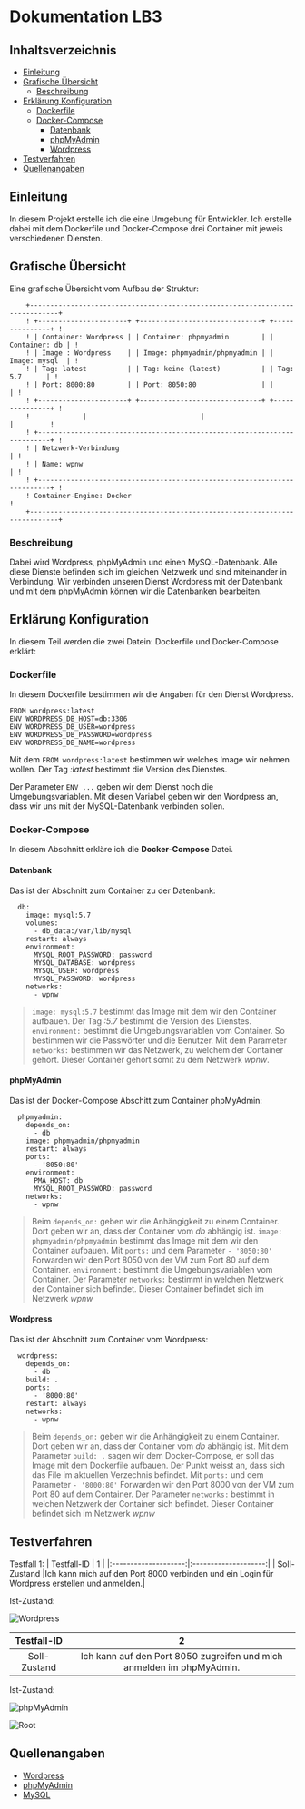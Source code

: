 # Dokumentation LB3
## Inhaltsverzeichnis
- [Einleitung](#Einleitung)
- [Grafische Übersicht](#gu)
    - [Beschreibung](#Beschreibung)
- [Erklärung Konfiguration](#ec)
    - [Dockerfile](#Dockerfile)
    - [Docker-Compose](#Docker-Compose)
        - [Datenbank](#Datenbank)
        - [phpMyAdmin](#phpMyAdmin)
        - [Wordpress](#Wordpress)
- [Testverfahren](#Testverfahren)
- [Quellenangaben](#Quellenangaben)

## Einleitung

In diesem Projekt erstelle ich die eine Umgebung für Entwickler. Ich erstelle dabei mit dem Dockerfile und Docker-Compose drei Container mit jeweis verschiedenen Diensten.

## Grafische Übersicht <a name="gu"></a>

Eine grafische Übersicht vom Aufbau der Struktur:
```
    +-----------------------------------------------------------------------------+
    ! +----------------------+ +------------------------------+ +---------------+ !       
    ! | Container: Wordpress | | Container: phpmyadmin        | | Container: db | !
    ! | Image : Wordpress    | | Image: phpmyadmin/phpmyadmin | | Image: mysql  | !
    ! | Tag: latest          | | Tag: keine (latest)          | | Tag: 5.7      | !
    ! | Port: 8000:80        | | Port: 8050:80                | |               | !
    ! +----------------------+ +------------------------------+ +---------------+ !
    !             |                            |                        |         !
    ! +-------------------------------------------------------------------------+ !
    ! | Netzwerk-Verbindung                                                     | !
    ! | Name: wpnw                                                              | !
    ! +-------------------------------------------------------------------------+ !
    ! Container-Engine: Docker                                                    !	
    +-----------------------------------------------------------------------------+
```


### Beschreibung
Dabei wird Wordpress, phpMyAdmin und einen MySQL-Datenbank. Alle diese Dienste befinden sich im gleichen Netzwerk und sind miteinander in Verbindung.
Wir verbinden unseren Dienst Wordpress mit der Datenbank und mit dem phpMyAdmin können wir die Datenbanken bearbeiten.

## Erklärung Konfiguration <a name="ec"></a>
In diesem Teil werden die zwei Datein: Dockerfile und Docker-Compose erklärt:

### Dockerfile
In diesem Dockerfile bestimmen wir die Angaben für den Dienst Wordpress.
```
FROM wordpress:latest
ENV WORDPRESS_DB_HOST=db:3306
ENV WORDPRESS_DB_USER=wordpress
ENV WORDPRESS_DB_PASSWORD=wordpress
ENV WORDPRESS_DB_NAME=wordpress
```
Mit dem `FROM wordpress:latest` bestimmen wir welches Image wir nehmen wollen. Der Tag *:latest* bestimmt die Version des Dienstes.

Der Parameter `ENV ...` geben wir dem Dienst noch die Umgebungsvariablen. Mit diesen Variabel geben wir den Wordpress an, dass wir uns mit der MySQL-Datenbank verbinden sollen.

### Docker-Compose
In diesem Abschnitt erkläre ich die **Docker-Compose** Datei.

#### Datenbank
Das ist der Abschnitt zum Container zu der Datenbank:
```
  db:
    image: mysql:5.7
    volumes:
      - db_data:/var/lib/mysql
    restart: always
    environment:
      MYSQL_ROOT_PASSWORD: password
      MYSQL_DATABASE: wordpress
      MYSQL_USER: wordpress
      MYSQL_PASSWORD: wordpress
    networks:
      - wpnw
```
> `image: mysql:5.7` bestimmt das Image mit dem wir den Container aufbauen. Der Tag *:5.7* bestimmt die Version des Dienstes.
> `environment:` bestimmt die Umgebungsvariablen vom Container. So bestimmen wir die Passwörter und die Benutzer.
> Mit dem Parameter `networks:` bestimmen wir das Netzwerk, zu welchem der Container gehört. Dieser Container gehört somit zu dem Netzwerk *wpnw*.

#### phpMyAdmin
Das ist der Docker-Compose Abschitt zum Container phpMyAdmin:
```
  phpmyadmin:
    depends_on:
      - db
    image: phpmyadmin/phpmyadmin
    restart: always
    ports:
      - '8050:80'
    environment:
      PMA_HOST: db
      MYSQL_ROOT_PASSWORD: password
    networks:
      - wpnw
```
> Beim `depends_on:` geben wir die Anhängigkeit zu einem Container. Dort geben wir an, dass der Container vom *db* abhängig ist.
> `image: phpmyadmin/phpmyadmin` bestimmt das Image mit dem wir den Container aufbauen.
> Mit `ports:` und dem Parameter `- '8050:80'` Forwarden wir den Port 8050 von der VM zum Port 80 auf dem Container.
> `environment:` bestimmt die Umgebungsvariablen vom Container.
> Der Parameter `networks:` bestimmt in welchen Netzwerk der Container sich befindet. Dieser Container befindet sich im Netzwerk *wpnw*

#### Wordpress
Das ist der Abschnitt zum Container vom Wordpress:
```
  wordpress:
    depends_on:
      - db
    build: .
    ports:
      - '8000:80'
    restart: always
    networks:
      - wpnw
```
> Beim `depends_on:` geben wir die Anhängigkeit zu einem Container. Dort geben wir an, dass der Container vom *db* abhängig ist.
> Mit dem Parameter `build: .` sagen wir dem Docker-Compose, er soll das Image mit dem Dockerfile aufbauen. Der Punkt weisst an, dass sich das File im aktuellen Verzechnis befindet.
> Mit `ports:` und dem Parameter `- '8000:80'` Forwarden wir den Port 8000 von der VM zum Port 80 auf dem Container.
> Der Parameter `networks:` bestimmt in welchen Netzwerk der Container sich befindet. Dieser Container befindet sich im Netzwerk *wpnw*

## Testverfahren

Testfall 1:
| Testfall-ID              | 1            |
|:--------------------:|:--------------------:|
| Soll-Zustand       |Ich kann mich auf den Port 8000 verbinden und ein Login für Wordpress erstellen und anmelden.|

Ist-Zustand:

![Wordpress]()

| Testfall-ID              | 2            |
|:--------------------:|:--------------------:|
| Soll-Zustand       |Ich kann auf den Port 8050 zugreifen und mich anmelden im phpMyAdmin.|

Ist-Zustand:

![phpMyAdmin]()

![Root]()

## Quellenangaben

- [Wordpress](https://hub.docker.com/_/wordpress)
- [phpMyAdmin](https://hub.docker.com/r/phpmyadmin/phpmyadmin)
- [MySQL](https://hub.docker.com/_/mysql) 
